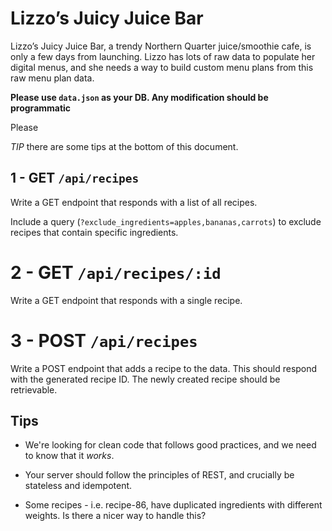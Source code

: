 # Lizzo’s Juicy Juice Bar

Lizzo’s Juicy Juice Bar, a trendy Northern Quarter juice/smoothie cafe, is only a few days from launching. Lizzo has lots of raw data to populate her digital menus, and she needs a way to build custom menu plans from this raw menu plan data.

**Please use `data.json` as your DB. Any modification should be programmatic**

Please

_TIP_ there are some tips at the bottom of this document.

## 1 - GET `/api/recipes`

Write a GET endpoint that responds with a list of all recipes.

Include a query (`?exclude_ingredients=apples,bananas,carrots`) to exclude recipes that contain specific ingredients.

# 2 - GET `/api/recipes/:id`

Write a GET endpoint that responds with a single recipe.

# 3 - POST `/api/recipes`

Write a POST endpoint that adds a recipe to the data. This should respond with the generated recipe ID. The newly created recipe should be retrievable.

## Tips

- We're looking for clean code that follows good practices, and we need to know that it _works_.

- Your server should follow the principles of REST, and crucially be stateless and idempotent.

- Some recipes - i.e. recipe-86, have duplicated ingredients with different weights. Is there a nicer way to handle this?
